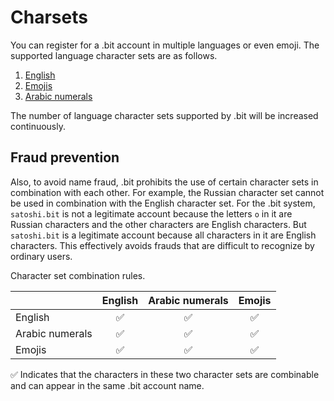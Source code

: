 # Charsets

You can register for a .bit account in multiple languages or even emoji. The supported language character sets are as follows.

1. [English](https://github.com/dotbitHQ/cell-data-generator/blob/master/data/char_set_en.txt)
2. [Emojis](https://github.com/dotbitHQ/cell-data-generator/blob/master/data/char_set_emoji.txt)
3. [Arabic numerals](https://github.com/dotbitHQ/cell-data-generator/blob/master/data/char_set_digit.txt)

The number of language character sets supported by .bit will be increased continuously.

## Fraud prevention

Also, to avoid name fraud, .bit prohibits the use of certain character sets in combination with each other. For example, the Russian character set cannot be used in combination with the English character set. For the .bit system, `satоshi.bit` is not a legitimate account because the letters `о` in it are Russian characters and the other characters are English characters. But `satоshi.bit` is a legitimate account because all characters in it are English characters. This effectively avoids frauds that are difficult to recognize by ordinary users.

Character set combination rules.

|  | English | Arabic numerals | Emojis |
| :--- | :---: | :---: | :---: |
| English | ✅ | ✅ | ✅ |
| Arabic numerals | ✅ | ✅ | ✅ |
| Emojis | ✅ | ✅ | ✅ |

✅ Indicates that the characters in these two character sets are combinable and can appear in the same .bit account name.

